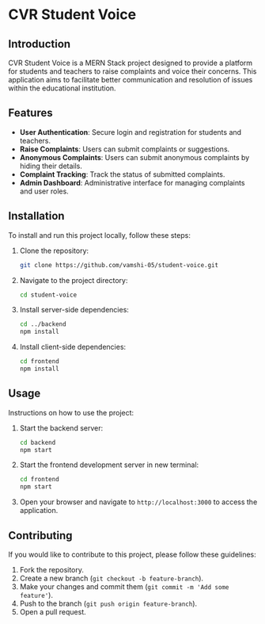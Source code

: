 # CVR Student Voice

## Introduction
CVR Student Voice is a MERN Stack project designed to provide a platform for students and teachers to raise complaints and voice their concerns. This application aims to facilitate better communication and resolution of issues within the educational institution.

## Features
- **User Authentication**: Secure login and registration for students and teachers.
- **Raise Complaints**: Users can submit complaints or suggestions.
- **Anonymous Complaints**: Users can submit anonymous complaints by hiding their details.
- **Complaint Tracking**: Track the status of submitted complaints.
- **Admin Dashboard**: Administrative interface for managing complaints and user roles.

## Installation
To install and run this project locally, follow these steps:

1. Clone the repository:
    ```sh
    git clone https://github.com/vamshi-05/student-voice.git
    ```
2. Navigate to the project directory:
    ```sh
    cd student-voice
    ```
3. Install server-side dependencies:
    ```sh
    cd ../backend
    npm install
    ```
4. Install client-side dependencies:
    ```sh
    cd frontend
    npm install
    ```

## Usage
Instructions on how to use the project:

1. Start the backend server:
    ```sh
    cd backend
    npm start
    ```
2. Start the frontend development server in new terminal:
    ```sh
    cd frontend
    npm start
    ```
3. Open your browser and navigate to `http://localhost:3000` to access the application.

## Contributing
If you would like to contribute to this project, please follow these guidelines:

1. Fork the repository.
2. Create a new branch (`git checkout -b feature-branch`).
3. Make your changes and commit them (`git commit -m 'Add some feature'`).
4. Push to the branch (`git push origin feature-branch`).
5. Open a pull request.


